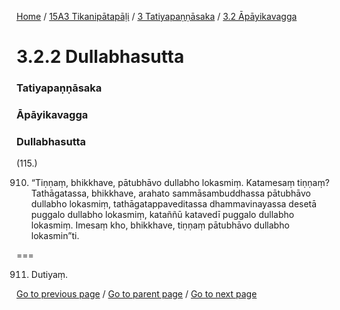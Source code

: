 
[Home](/) / [15A3 Tikanipātapāḷi](/tipitaka/15A3.md) / [3 Tatiyapaṇṇāsaka](/tipitaka/15A3/3.md) / [3.2 Āpāyikavagga](/tipitaka/15A3/3/3.2.md)

# 3.2.2 Dullabhasutta

### Tatiyapaṇṇāsaka

### Āpāyikavagga

### Dullabhasutta

(115.)

910. “Tiṇṇaṃ, bhikkhave, pātubhāvo dullabho lokasmiṃ. Katamesaṃ tiṇṇaṃ? Tathāgatassa, bhikkhave, arahato sammāsambuddhassa pātubhāvo dullabho lokasmiṃ, tathāgatappaveditassa dhammavinayassa desetā puggalo dullabho lokasmiṃ, kataññū katavedī puggalo dullabho lokasmiṃ. Imesaṃ kho, bhikkhave, tiṇṇaṃ pātubhāvo dullabho lokasmin”ti.

===

911. Dutiyaṃ.



[Go to previous page](/tipitaka/15A3/3/3.2/3.2.1.md) / [Go to parent page](/tipitaka/15A3/3/3.2.md) / [Go to next page](/tipitaka/15A3/3/3.2/3.2.3.md)


